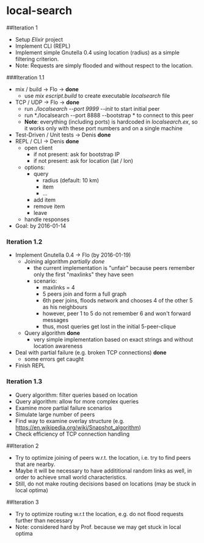 # local-search

##Iteration 1

* Setup *Elixir* project
* Implement CLI (REPL)
* Implement simple Gnutella 0.4 using location (radius) as a simple filtering criterion.
* Note: Requests are simply flooded and without respect to the location.

###Iteration 1.1

* mix / build -> Flo -> **done** 
    * use *mix escript.build* to create executable *localsearch* file
* TCP / UDP -> Flo -> **done**
    * run *./localsearch --port 9999 --init* to start initial peer
    * run *./localsearch --port 8888 --bootstrap * to connect to this peer
    * **Note**: everything (including ports) is hardcoded in *localsearch.ex*, so it works only with these port numbers and on a single machine
* Test-Driven / Unit tests -> Denis **done**
* REPL / CLI -> Denis **done** 
    * open client
        * if not present: ask for bootstrap IP
        * if not present: ask for location (lat / lon) 
    * options: 
        * query
            - radius (default: 10 km)
            - item
            - ...
        * add item
        * remove item
        * leave
    * handle responses
* Goal: by 2016-01-14

### Iteration 1.2

* Implement Gnutella 0.4 -> Flo (by 2016-01-19)
    * Joining algorithm *partially done*
        *  the current implementation is "unfair" because peers remember only the first "maxlinks" they have seen
        *  scenario: 
            *  maxlinks = 4
            *  5 peers join and form a full graph
            *  6th peer joins, floods network and chooses 4 of the other 5 as his neighbours
            *  however, peer 1 to 5 do not remember 6 and won't forward messages
            *  thus, most queries get lost in the initial 5-peer-clique
    * Query algorithm **done**
        * very simple implementation based on exact strings and without location awareness 
* Deal with partial failure (e.g. broken TCP connections) **done**
    * some errors get caught    
* Finish REPL

### Iteration 1.3

* Query algorithm: filter queries based on location
* Query algorithm: allow for more complex queries
* Examine more partial failure scenarios
* Simulate large number of peers
* Find way to examine overlay structure (e.g. https://en.wikipedia.org/wiki/Snapshot_algorithm)
* Check efficiency of TCP connection handling

##Iteration 2

* Try to optimize joining of peers w.r.t. the location, i.e. try to find peers that are nearby.
* Maybe it will be necessary to have addititional random links as well, in order to achieve small world characteristics.
* Still, do not make routing decisions based on locations (may be stuck in local optima)

##Iteration 3
* Try to optimize routing w.r.t the location, e.g. do not flood requests further than necessary
* Note: considered hard by Prof. because we may get stuck in local optima
